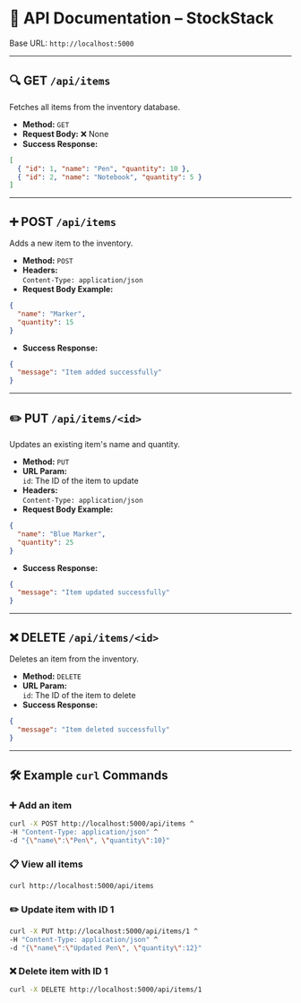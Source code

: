 # 📘 API Documentation – StockStack

Base URL: `http://localhost:5000`

---

## 🔍 GET `/api/items`

Fetches all items from the inventory database.

- **Method:** `GET`
- **Request Body:** ❌ None
- **Success Response:**
```json
[
  { "id": 1, "name": "Pen", "quantity": 10 },
  { "id": 2, "name": "Notebook", "quantity": 5 }
]
```

---

## ➕ POST `/api/items`

Adds a new item to the inventory.

- **Method:** `POST`
- **Headers:**  
  `Content-Type: application/json`
- **Request Body Example:**
```json
{
  "name": "Marker",
  "quantity": 15
}
```
- **Success Response:**
```json
{
  "message": "Item added successfully"
}
```

---

## ✏️ PUT `/api/items/<id>`

Updates an existing item's name and quantity.

- **Method:** `PUT`
- **URL Param:**  
  `id`: The ID of the item to update
- **Headers:**  
  `Content-Type: application/json`
- **Request Body Example:**
```json
{
  "name": "Blue Marker",
  "quantity": 25
}
```
- **Success Response:**
```json
{
  "message": "Item updated successfully"
}
```

---

## ❌ DELETE `/api/items/<id>`

Deletes an item from the inventory.

- **Method:** `DELETE`
- **URL Param:**  
  `id`: The ID of the item to delete
- **Success Response:**
```json
{
  "message": "Item deleted successfully"
}
```

---

## 🛠️ Example `curl` Commands

### ➕ Add an item
```bash
curl -X POST http://localhost:5000/api/items ^
-H "Content-Type: application/json" ^
-d "{\"name\":\"Pen\", \"quantity\":10}"
```

### 📋 View all items
```bash
curl http://localhost:5000/api/items
```

### ✏️ Update item with ID 1
```bash
curl -X PUT http://localhost:5000/api/items/1 ^
-H "Content-Type: application/json" ^
-d "{\"name\":\"Updated Pen\", \"quantity\":12}"
```

### ❌ Delete item with ID 1
```bash
curl -X DELETE http://localhost:5000/api/items/1
```
